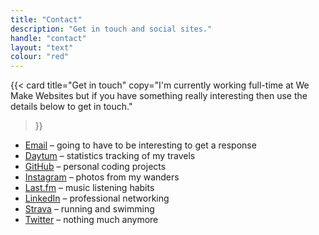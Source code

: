 ```yaml
---
title: "Contact"
description: "Get in touch and social sites."
handle: "contact"
layout: "text"
colour: "red"
---
```


{{<
  card
  title="Get in touch"
  copy="I'm currently working full-time at We Make Websites but if you have something really interesting then use the details below to get in touch."
>}}

* [Email](mailto:craigsbaldwin@gmail.com) – going to have to be interesting to get a response
* [Daytum](https://daytum.com/CraigBaldwin) – statistics tracking of my travels
* [GitHub](https://github.com/csbrightside) – personal coding projects
* [Instagram](https://www.instagram.com/craigsbaldwin/) – photos from my wanders
* [Last.fm](https://www.last.fm/user/CSBrightside) – music listening habits
* [LinkedIn](https://uk.linkedin.com/in/craigbaldwin/) – professional networking
* [Strava](https://www.strava.com/athletes/craigbaldwin) – running and swimming
* [Twitter](https://twitter.com/CraigBaldwin) – nothing much anymore
